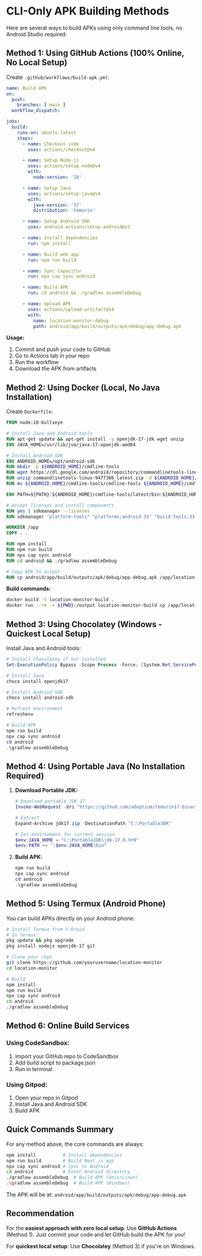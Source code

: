 # CLI-Only APK Building Methods

Here are several ways to build APKs using only command line tools, no Android Studio required:

## Method 1: Using GitHub Actions (100% Online, No Local Setup)

Create `.github/workflows/build-apk.yml`:

```yaml
name: Build APK
on:
  push:
    branches: [ main ]
  workflow_dispatch:

jobs:
  build:
    runs-on: ubuntu-latest
    steps:
      - name: Checkout code
        uses: actions/checkout@v4

      - name: Setup Node.js
        uses: actions/setup-node@v4
        with:
          node-version: '18'

      - name: Setup Java
        uses: actions/setup-java@v4
        with:
          java-version: '17'
          distribution: 'temurin'

      - name: Setup Android SDK
        uses: android-actions/setup-android@v3

      - name: Install dependencies
        run: npm install

      - name: Build web app
        run: npm run build

      - name: Sync Capacitor
        run: npx cap sync android

      - name: Build APK
        run: cd android && ./gradlew assembleDebug

      - name: Upload APK
        uses: actions/upload-artifact@v4
        with:
          name: location-monitor-debug
          path: android/app/build/outputs/apk/debug/app-debug.apk
```

**Usage:**
1. Commit and push your code to GitHub
2. Go to Actions tab in your repo
3. Run the workflow
4. Download the APK from artifacts

## Method 2: Using Docker (Local, No Java Installation)

Create `Dockerfile`:

```dockerfile
FROM node:18-bullseye

# Install Java and Android tools
RUN apt-get update && apt-get install -y openjdk-17-jdk wget unzip
ENV JAVA_HOME=/usr/lib/jvm/java-17-openjdk-amd64

# Install Android SDK
ENV ANDROID_HOME=/opt/android-sdk
RUN mkdir -p ${ANDROID_HOME}/cmdline-tools
RUN wget https://dl.google.com/android/repository/commandlinetools-linux-9477386_latest.zip
RUN unzip commandlinetools-linux-9477386_latest.zip -d ${ANDROID_HOME}/cmdline-tools
RUN mv ${ANDROID_HOME}/cmdline-tools/cmdline-tools ${ANDROID_HOME}/cmdline-tools/latest

ENV PATH=${PATH}:${ANDROID_HOME}/cmdline-tools/latest/bin:${ANDROID_HOME}/platform-tools

# Accept licenses and install components
RUN yes | sdkmanager --licenses
RUN sdkmanager "platform-tools" "platforms;android-33" "build-tools;33.0.0"

WORKDIR /app
COPY . .

RUN npm install
RUN npm run build
RUN npx cap sync android
RUN cd android && ./gradlew assembleDebug

# Copy APK to output
RUN cp android/app/build/outputs/apk/debug/app-debug.apk /app/location-monitor.apk
```

**Build commands:**
```bash
docker build -t location-monitor-build .
docker run --rm -v ${PWD}:/output location-monitor-build cp /app/location-monitor.apk /output/
```

## Method 3: Using Chocolatey (Windows - Quickest Local Setup)

Install Java and Android tools:

```powershell
# Install Chocolatey if not installed
Set-ExecutionPolicy Bypass -Scope Process -Force; [System.Net.ServicePointManager]::SecurityProtocol = [System.Net.ServicePointManager]::SecurityProtocol -bor 3072; iex ((New-Object System.Net.WebClient).DownloadString('https://community.chocolatey.org/install.ps1'))

# Install Java
choco install openjdk17

# Install Android SDK
choco install android-sdk

# Refresh environment
refreshenv

# Build APK
npm run build
npx cap sync android
cd android
.\gradlew assembleDebug
```

## Method 4: Using Portable Java (No Installation Required)

1. **Download Portable JDK:**
   ```powershell
   # Download portable JDK 17
   Invoke-WebRequest -Uri "https://github.com/adoptium/temurin17-binaries/releases/download/jdk-17.0.9%2B9/OpenJDK17U-jdk_x64_windows_hotspot_17.0.9_9.zip" -OutFile "jdk17.zip"
   
   # Extract
   Expand-Archive jdk17.zip -DestinationPath "C:\PortableJDK"
   
   # Set environment for current session
   $env:JAVA_HOME = "C:\PortableJDK\jdk-17.0.9+9"
   $env:PATH += ";$env:JAVA_HOME\bin"
   ```

2. **Build APK:**
   ```powershell
   npm run build
   npx cap sync android
   cd android
   .\gradlew assembleDebug
   ```

## Method 5: Using Termux (Android Phone)

You can build APKs directly on your Android phone:

```bash
# Install Termux from F-Droid
# In Termux:
pkg update && pkg upgrade
pkg install nodejs openjdk-17 git

# Clone your repo
git clone https://github.com/yourusername/location-monitor
cd location-monitor

# Build
npm install
npm run build
npx cap sync android
cd android
./gradlew assembleDebug
```

## Method 6: Online Build Services

### Using CodeSandbox:
1. Import your GitHub repo to CodeSandbox
2. Add build script to package.json
3. Run in terminal

### Using Gitpod:
1. Open your repo in Gitpod
2. Install Java and Android SDK
3. Build APK

## Quick Commands Summary

For any method above, the core commands are always:
```bash
npm install          # Install dependencies
npm run build        # Build Next.js app
npx cap sync android # Sync to Android
cd android           # Enter Android directory
./gradlew assembleDebug  # Build APK (Unix/Linux)
.\gradlew assembleDebug  # Build APK (Windows)
```

The APK will be at: `android/app/build/outputs/apk/debug/app-debug.apk`

## Recommendation

For the **easiest approach with zero local setup**: Use **GitHub Actions** (Method 1). Just commit your code and let GitHub build the APK for you!

For **quickest local setup**: Use **Chocolatey** (Method 3) if you're on Windows.
